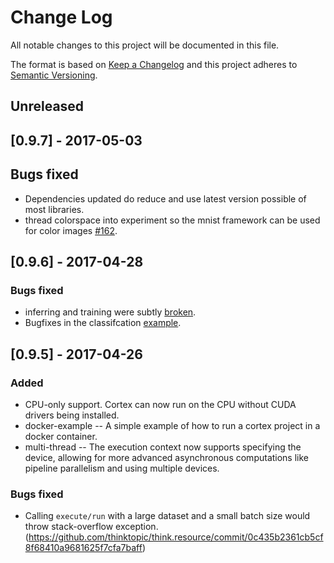 # Change Log
All notable changes to this project will be documented in this file.

The format is based on [Keep a Changelog](http://keepachangelog.com/)
and this project adheres to [Semantic Versioning](http://semver.org/).

## Unreleased


## [0.9.7] - 2017-05-03
## Bugs fixed
- Dependencies updated do reduce and use latest version possible of most libraries.
- thread colorspace into experiment so the mnist framework can be used for color images [#162](https://github.com/thinktopic/cortex/pull/162).


## [0.9.6] - 2017-04-28
### Bugs fixed
- inferring and training were subtly [broken](https://github.com/thinktopic/cortex/pull/161).
- Bugfixes in the classifcation [example](https://github.com/thinktopic/cortex/pull/159).


## [0.9.5] - 2017-04-26
### Added
- CPU-only support. Cortex can now run on the CPU without CUDA drivers being installed.
- docker-example -- A simple example of how to run a cortex project in a docker container.
- multi-thread -- The execution context now supports specifying the device, allowing for more advanced asynchronous computations like pipeline parallelism and using multiple devices.

### Bugs fixed
- Calling `execute/run` with a large dataset and a small batch size would throw stack-overflow exception. (https://github.com/thinktopic/think.resource/commit/0c435b2361cb5cf8f68410a9681625f7cfa7baff)
